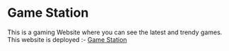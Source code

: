 # Game Station
This is a gaming Website where you can see the latest and trendy games. <br>
This website is deployed :-
<a href="gaming-station.netlify.app">Game Station<a>
